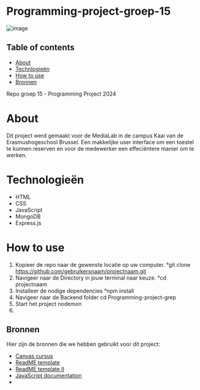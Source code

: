 # Programming-project-groep-15


![image](https://github.com/nouriye/Programming-project-groep-15/assets/133105442/bb2d14e4-3efa-483e-bc9d-f08c2926b95d)

## Table of contents

- [About](https://github.com/nouriye/Programming-project-groep-15/tree/main?tab=readme-ov-file#about)
- [Technlogieën](https://github.com/nouriye/Programming-project-groep-15/tree/main?tab=readme-ov-file#technologie%C3%ABn)
- [How to use](https://github.com/nouriye/Programming-project-groep-15/tree/main?tab=readme-ov-file#how-to-use)
- [Bronnen](https://github.com/nouriye/Programming-project-groep-15/tree/main?tab=readme-ov-file#bronnen)







Repo groep 15 - Programming Project 2024

# About

Dit project werd gemaakt voor de MediaLab in de campus Kaai van de Erasmushogeschool Brussel. Een makkelijke user interface om een toestel te kunnen reserven en voor de medewerker een effeciëntere manier om te werken. 



# Technologieën 
- HTML
- CSS
- JavaScript
- MongoDB
- Express.js

# How to use
1. Kopieer de repo naar de gewenste locatie op uw computer.
   °git clone https://github.com/gebruikersnaam/projectnaam.git
2. Navigeer naar de Directory in jouw terminal naar keuze.
   °cd projectnaam
3. Installeer de nodige dependencies
   °npm install
4. Navigeer naar de Backend folder
   cd  Programming-project-grep
5. Start het project
   nodemon
6. 
       
   
    

   








## Bronnen 

Hier zijn de bronnen die we hebben gebruikt voor dit project:

- [Canvas cursus](https://canvas.ehb.be/courses/34803)
- [ReadME template](https://www.drupal.org/docs/develop/managing-a-drupalorg-theme-module-or-distribution-project/documenting-your-project/readmemd-template)
- [ReadME template II](https://github.com/othneildrew/Best-README-Template/blob/master/README.md)
- [JavaScript documentation](https://www.w3schools.com/js/)
- 
